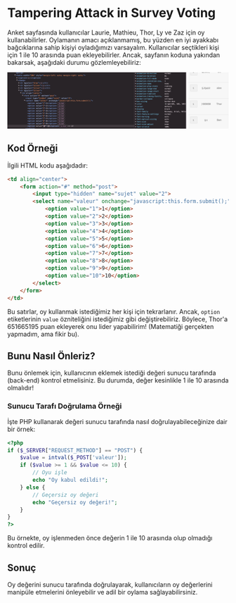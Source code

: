# Tampering Attack in Survey Voting

Anket sayfasında kullanıcılar Laurie, Mathieu, Thor, Ly ve Zaz için oy kullanabilirler. Oylamanın amacı açıklanmamış, bu yüzden en iyi ayakkabı bağcıklarına sahip kişiyi oyladığımızı varsayalım. Kullanıcılar seçtikleri kişi için 1 ile 10 arasında puan ekleyebilirler. Ancak, sayfanın koduna yakından bakarsak, aşağıdaki durumu gözlemleyebiliriz:

![Anket Hilesi](survey-cheat.png)

## Kod Örneği

İlgili HTML kodu aşağıdadır:

```html
<td align="center">
    <form action="#" method="post">
        <input type="hidden" name="sujet" value="2">
        <select name="valeur" onchange="javascript:this.form.submit();">
            <option value="1">1</option>
            <option value="2">2</option>
            <option value="3">3</option>
            <option value="4">4</option>
            <option value="5">5</option>
            <option value="6">6</option>
            <option value="7">7</option>
            <option value="8">8</option>
            <option value="9">9</option>
            <option value="10">10</option>
        </select>
    </form>
</td>
```

Bu satırlar, oy kullanmak istediğimiz her kişi için tekrarlanır. Ancak, `option` etiketlerinin `value` özniteliğini istediğimiz gibi değiştirebiliriz. Böylece, Thor'a 651665195 puan ekleyerek onu lider yapabilirim! (Matematiği gerçekten yapmadım, ama fikir bu).

## Bunu Nasıl Önleriz?

Bunu önlemek için, kullanıcının eklemek istediği değeri sunucu tarafında (back-end) kontrol etmelisiniz. Bu durumda, değer kesinlikle 1 ile 10 arasında olmalıdır!

### Sunucu Tarafı Doğrulama Örneği

İşte PHP kullanarak değeri sunucu tarafında nasıl doğrulayabileceğinize dair bir örnek:

```php
<?php
if ($_SERVER["REQUEST_METHOD"] == "POST") {
    $value = intval($_POST['valeur']);
    if ($value >= 1 && $value <= 10) {
        // Oyu işle
        echo "Oy kabul edildi!";
    } else {
        // Geçersiz oy değeri
        echo "Geçersiz oy değeri!";
    }
}
?>
```

Bu örnekte, oy işlenmeden önce değerin 1 ile 10 arasında olup olmadığı kontrol edilir.

## Sonuç

Oy değerini sunucu tarafında doğrulayarak, kullanıcıların oy değerlerini manipüle etmelerini önleyebilir ve adil bir oylama sağlayabilirsiniz.
